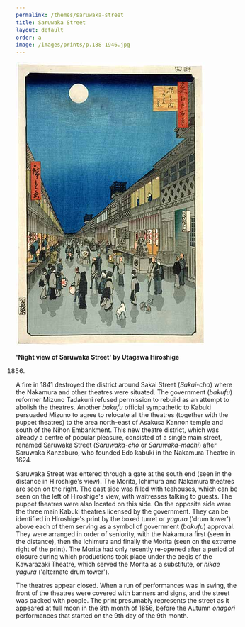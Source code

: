```yaml
---
permalink: /themes/saruwaka-street
title: Saruwaka Street
layout: default
order: a
image: /images/prints/p.188-1946.jpg
---
```

![Night view of Saruwaka Street by Utagawa Hiroshige](/images/prints/p.188-1946.jpg)  

**'Night view of Saruwaka Street' by Utagawa Hiroshige**

1856.


A fire in 1841 destroyed the district around Sakai Street (_Sakai-cho_) where the Nakamura and other theatres were situated. The government (_bakufu_) reformer Mizuno Tadakuni refused permission to rebuild as an attempt to abolish the theatres. Another _bakufu_ official sympathetic to Kabuki persuaded Mizuno to agree to relocate all the theatres (together with the puppet theatres) to the area north-east of Asakusa Kannon temple and south of the Nihon Embankment. This new theatre district, which was already a centre of popular pleasure, consisted of a single main street, renamed Saruwaka Street (_Saruwaka-cho_ or _Saruwaka-machi_) after Saruwaka Kanzaburo, who founded Edo kabuki in the Nakamura Theatre in 1624.

Saruwaka Street was entered through a gate at the south end (seen in the distance in Hiroshige's view). The Morita, Ichimura and Nakamura theatres are seen on the right.
 The east side was filled with teahouses, which can be seen on the left of Hiroshige's view, with waitresses talking to guests. The puppet theatres were also located on this side. On the opposite side were the three main Kabuki theatres licensed by the government. They can be identified in Hiroshige's print by the boxed turret or _yagura_ ('drum tower') above each of them serving as a symbol of government (_bakufu_) approval. They were arranged in order of seniority, with the Nakamura first (seen in the distance), then the Ichimura and finally the Morita (seen on the extreme right of the print). The Morita had only recently re-opened after a period of closure during which productions took place under the aegis of the Kawarazaki Theatre, which served the Morita as a substitute, or _hikae yagura_ ('alternate drum tower').

The theatres appear closed. When a run of performances was in swing, the front of the theatres were covered with banners and signs, and the street was packed with people. The print presumably represents the street as it appeared at full moon in the 8th month of 1856, before the Autumn _onagori_ performances that started on the 9th day of the 9th month.
